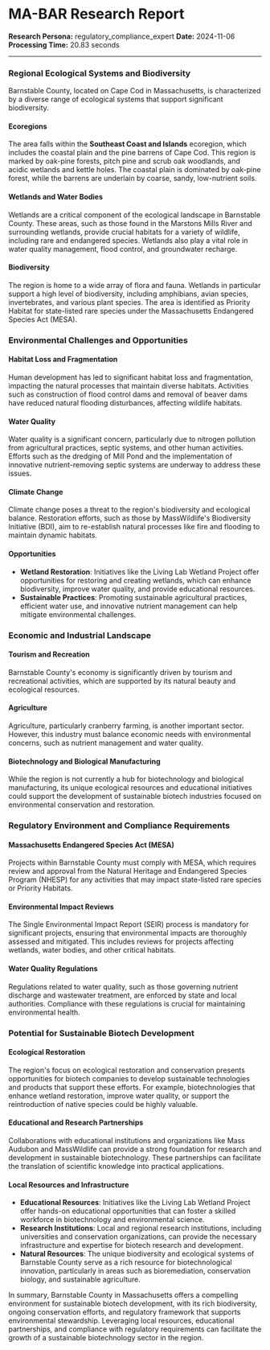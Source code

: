 # MA-BAR Research Report

**Research Persona:** regulatory_compliance_expert
**Date:** 2024-11-06
**Processing Time:** 20.83 seconds

---

### Regional Ecological Systems and Biodiversity

Barnstable County, located on Cape Cod in Massachusetts, is characterized by a diverse range of ecological systems that support significant biodiversity.

#### Ecoregions
The area falls within the **Southeast Coast and Islands** ecoregion, which includes the coastal plain and the pine barrens of Cape Cod. This region is marked by oak-pine forests, pitch pine and scrub oak woodlands, and acidic wetlands and kettle holes. The coastal plain is dominated by oak-pine forest, while the barrens are underlain by coarse, sandy, low-nutrient soils.

#### Wetlands and Water Bodies
Wetlands are a critical component of the ecological landscape in Barnstable County. These areas, such as those found in the Marstons Mills River and surrounding wetlands, provide crucial habitats for a variety of wildlife, including rare and endangered species. Wetlands also play a vital role in water quality management, flood control, and groundwater recharge.

#### Biodiversity
The region is home to a wide array of flora and fauna. Wetlands in particular support a high level of biodiversity, including amphibians, avian species, invertebrates, and various plant species. The area is identified as Priority Habitat for state-listed rare species under the Massachusetts Endangered Species Act (MESA).

### Environmental Challenges and Opportunities

#### Habitat Loss and Fragmentation
Human development has led to significant habitat loss and fragmentation, impacting the natural processes that maintain diverse habitats. Activities such as construction of flood control dams and removal of beaver dams have reduced natural flooding disturbances, affecting wildlife habitats.

#### Water Quality
Water quality is a significant concern, particularly due to nitrogen pollution from agricultural practices, septic systems, and other human activities. Efforts such as the dredging of Mill Pond and the implementation of innovative nutrient-removing septic systems are underway to address these issues.

#### Climate Change
Climate change poses a threat to the region's biodiversity and ecological balance. Restoration efforts, such as those by MassWildlife's Biodiversity Initiative (BDI), aim to re-establish natural processes like fire and flooding to maintain dynamic habitats.

#### Opportunities
- **Wetland Restoration**: Initiatives like the Living Lab Wetland Project offer opportunities for restoring and creating wetlands, which can enhance biodiversity, improve water quality, and provide educational resources.
- **Sustainable Practices**: Promoting sustainable agricultural practices, efficient water use, and innovative nutrient management can help mitigate environmental challenges.

### Economic and Industrial Landscape

#### Tourism and Recreation
Barnstable County's economy is significantly driven by tourism and recreational activities, which are supported by its natural beauty and ecological resources.

#### Agriculture
Agriculture, particularly cranberry farming, is another important sector. However, this industry must balance economic needs with environmental concerns, such as nutrient management and water quality.

#### Biotechnology and Biological Manufacturing
While the region is not currently a hub for biotechnology and biological manufacturing, its unique ecological resources and educational initiatives could support the development of sustainable biotech industries focused on environmental conservation and restoration.

### Regulatory Environment and Compliance Requirements

#### Massachusetts Endangered Species Act (MESA)
Projects within Barnstable County must comply with MESA, which requires review and approval from the Natural Heritage and Endangered Species Program (NHESP) for any activities that may impact state-listed rare species or Priority Habitats.

#### Environmental Impact Reviews
The Single Environmental Impact Report (SEIR) process is mandatory for significant projects, ensuring that environmental impacts are thoroughly assessed and mitigated. This includes reviews for projects affecting wetlands, water bodies, and other critical habitats.

#### Water Quality Regulations
Regulations related to water quality, such as those governing nutrient discharge and wastewater treatment, are enforced by state and local authorities. Compliance with these regulations is crucial for maintaining environmental health.

### Potential for Sustainable Biotech Development

#### Ecological Restoration
The region's focus on ecological restoration and conservation presents opportunities for biotech companies to develop sustainable technologies and products that support these efforts. For example, biotechnologies that enhance wetland restoration, improve water quality, or support the reintroduction of native species could be highly valuable.

#### Educational and Research Partnerships
Collaborations with educational institutions and organizations like Mass Audubon and MassWildlife can provide a strong foundation for research and development in sustainable biotechnology. These partnerships can facilitate the translation of scientific knowledge into practical applications.

#### Local Resources and Infrastructure
- **Educational Resources**: Initiatives like the Living Lab Wetland Project offer hands-on educational opportunities that can foster a skilled workforce in biotechnology and environmental science.
- **Research Institutions**: Local and regional research institutions, including universities and conservation organizations, can provide the necessary infrastructure and expertise for biotech research and development.
- **Natural Resources**: The unique biodiversity and ecological systems of Barnstable County serve as a rich resource for biotechnological innovation, particularly in areas such as bioremediation, conservation biology, and sustainable agriculture.

In summary, Barnstable County in Massachusetts offers a compelling environment for sustainable biotech development, with its rich biodiversity, ongoing conservation efforts, and regulatory framework that supports environmental stewardship. Leveraging local resources, educational partnerships, and compliance with regulatory requirements can facilitate the growth of a sustainable biotechnology sector in the region.